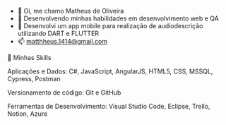 - 👋 Oi, me chamo Matheus de Oliveira
- 👀 Desenvolvendo minhas habilidades em desenvolvimento web e QA
- 🌱 Desenvolvi um app mobile para realização de audiodescrição utilizando DART e FLUTTER
- 📫 matthheus.1414@gmail.com

🚀  Minhas Skills

Aplicações e Dados:
C#, JavaScript, AngularJS, HTML5, CSS, MSSQL, Cypress, Postman

Versionamento de código:
Git e GitHub

Ferramentas de Desenvolvimento:
Visual Studio Code, Eclipse, Trello, Notion, Azure

<!---
M4theusO/M4theusO is a ✨ special ✨ repository because its `README.md` (this file) appears on your GitHub profile.
You can click the Preview link to take a look at your changes.
--->
